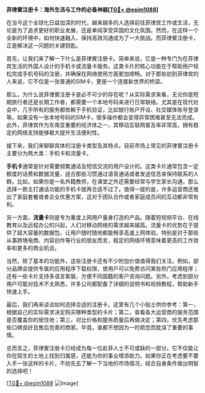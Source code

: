 **菲律賓注册卡：海外生活与工作的必备神器[[TG💪+ @esim1088](https://t.me/s/esim1088)]**

在当今这个全球化日益加深的时代，越来越多的人选择前往菲律宾工作或生活，无论是为了追求更好的职业发展，还是单纯享受异国的文化氛围。然而，在这样一个全新的环境中，如何快速融入、保持高效沟通成为了一大挑战。而菲律賓注册卡，正是解决这一问题的关键钥匙。

首先，让我们来了解一下什么是菲律賓注册卡。简单来说，它是一种专门为在菲律宾生活的外国人设计的手机卡或流量卡服务。这类卡片的核心功能在于帮助用户轻松完成手机号码的注册，并确保在网络使用方面更加顺畅。对于那些初到菲律宾的人来说，它不仅是一张普通的SIM卡，更是一个连接新世界的桥梁。

那么，为什么说菲律賓注册卡是必不可少的存在呢？从实际需求来看，无论你是短期旅行者还是长期工作者，都需要一个本地号码来进行日常联络。尤其是在现代社会中，几乎所有的服务都依赖于手机验证，比如银行账户开设、社交媒体账号登录等。如果没有一张本地号码的SIM卡，很多操作都会变得异常困难甚至无法完成。此外，菲律宾作为东南亚重要的经济体之一，其移动互联网普及率非常高，拥有稳定的网络支持能够极大提升生活便利性。

接下来，我们来聊聊具体的注册卡类型及其特点。目前市场上常见的菲律賓注册卡主要分为两大类：手机卡和流量卡。

**手机卡**通常是针对需要频繁通话及短信交流的用户设计的。这类卡片通常包含一定额度的话费和数据流量，适合那些习惯通过语音通话或者发送信息来保持联系的人群。比如，如果你是一名外籍教师，在课堂之外还需要经常与学生家长沟通，那么选择一款主打通话功能的手机卡就再合适不过了。值得一提的是，许多运营商还推出了家庭套餐或者企业优惠方案，这对于团队合作或者家庭成员间的互动都非常有利。

另一方面，**流量卡**则是专为重度上网用户量身打造的产品。随着短视频平台、在线教育以及远程办公的兴起，人们对移动网络的需求越来越高。流量卡的优势在于提供了超大容量的数据包，让用户随时随地都能畅享高速上网体验。特别是对于那些从事跨境电商、内容创作等行业的朋友而言，稳定的网络环境意味着更高的工作效率和更多的商业机会。

当然，除了基本的功能外，这些注册卡还有不少附加价值值得我们关注。例如，部分品牌会提供专属的应用程序下载权限，使用户可以免费访问某些热门应用程序；还有一些卡片支持多语言客服，方便不同国籍的客户咨询问题。另外，考虑到部分用户可能对技术不太熟悉，许多公司都配备了详细的说明书和视频教程，帮助新手快速上手。

最后，我们再来谈谈如何选择合适的注册卡。这里有几个小贴士供你参考：第一，根据自己的实际需求决定购买哪种类型的卡片；第二，查看各大运营商的服务范围是否覆盖你的居住地；第三，对比价格和服务质量后再做决定；第四，优先考虑那些口碑良好且售后完善的商家。毕竟，谁都不想因为一时疏忽而耽误了重要的事情。

总而言之，菲律賓注册卡已经成为每一位赴菲人士不可或缺的一部分。它不仅能让你在陌生的土地上找到归属感，还能为你的事业增添助力。如果你正在考虑要不要入手一张这样的卡片，不妨先去了解一下当地的市场情况，结合自身条件做出明智的选择吧！

[[TG💪+ @esim1088](https://t.me/s/esim1088) ![Image](https://i.postimg.cc/4NQfJmqS/Snipaste-2025-05-13-00-14-12.png)]